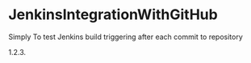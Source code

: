# JenkinsIntegrationWithGitHub
Simply To test Jenkins build triggering  after each commit to repository

1.2.3.
